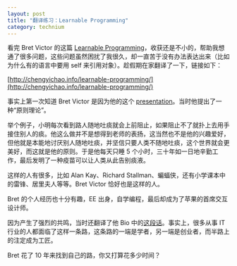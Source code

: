 ```yaml
---
layout: post
title: "翻译练习：Learnable Programming"
category: technium
---
```


看完 Bret Victor 的这篇 [Learnable Programming](http://worrydream.com/LearnableProgramming/)，收获还是不小的，帮助我想通了很多问题，这些问题虽然困扰了我很久，却一直苦于没有办法表达出来（比如为什么有的语言中要用 self 来引用对象）。趁假期在家翻译了一下，链接如下：


[http://chengyichao.info/learnable-programming/](http://chengyichao.info/learnable-programming/)


事实上第一次知道 Bret Victor 是因为他的这个 [presentation](http://www.google.com.hk/search?q=principle+on+inventing)。当时他提出了一种“原则理论”。


举个例子，小明每次看到路人随地吐痰就会上前阻止，如果阻止不了就扑上去用手接住别人的痰。他这么做并不是想得到老师的表扬，这当然也不是他的兴趣爱好，但他就是本能地讨厌别人随地吐痰，并坚信只要人类不随地吐痰，这个世界就会更美好，而这就是他的原则。于是他每天只睡 5 个小时，三十年如一日地辛勤工作，最后发明了一种疫苗可以让人类从此告别痰液。


这样的人有很多，比如 Alan Kay、Richard Stallman、蝙蝠侠，还有小学课本中的雷锋、居里夫人等等。Bret Victor 恰好也是这样的人。


Bret 的个人经历也十分有趣，EE 出身，自学编程，最后却成为了苹果的首席交互设计师。


因为产生了强烈的共鸣，当时还翻译了他 Bio 中的[这段话](http://blog.chengyichao.info/2012/04/14/eeer-coder-designer/)。事实上，很多从事 IT 行业的人都面临了这样一条路，这条路的一端是学者，另一端是创业者，而半路上的注定成为工匠。


Bret 花了 10 年来找到自己的路，你又打算花多少时间？